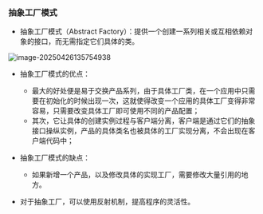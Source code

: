 ### 抽象工厂模式

- 抽象工厂模式（Abstract Factory）：提供一个创建一系列相关或互相依赖对象的接口，而无需指定它们具体的类。

![image-20250426135754938](D:\学习\设计模式\code\designPattern\doc\images\image-20250426135754938.png)

- 抽象工厂模式的优点：
  - 最大的好处便是易于交换产品系列，由于具体工厂类，在一个应用中只需要在初始化的时候出现一次，这就使得改变一个应用的具体工厂变得非常容易，只需要改变具体工厂即可使用不同的产品配置；
  - 其次，它让具体的创建实例过程与客户端分离，客户端是通过它们的抽象接口操纵实例，产品的具体类名也被具体的工厂实现分离，不会出现在客户端代码中；

- 抽象工厂模式的缺点：
  - 如果新增一个产品，以及修改具体的实现工厂，需要修改大量引用的地方。
- 对于抽象工厂，可以使用反射机制，提高程序的灵活性。